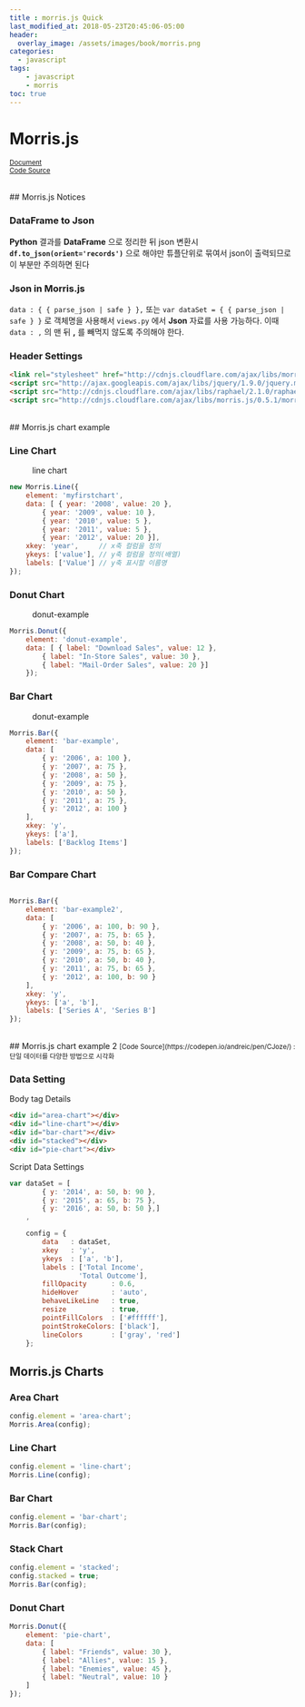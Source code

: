 ```yaml
---
title : morris.js Quick
last_modified_at: 2018-05-23T20:45:06-05:00
header:
  overlay_image: /assets/images/book/morris.png
categories:
  - javascript
tags: 
    - javascript
    - morris
toc: true    
---
```


# Morris.js
<small>[Document](http://morrisjs.github.io/morris.js/)<br>
[Code Source](https://codepen.io/andreic/pen/CJoze/)</small>


<br>
## Morris.js Notices

### DataFrame to Json

**Python** 결과를 **DataFrame** 으로 정리한 뒤 json 변환시 **`df.to_json(orient='records')`** 으로 해야만 튜플단위로 묶여서 json이 출력되므로 이 부분만 주의하면 된다


### Json in Morris.js

`data : { { parse_json | safe } },` 또는 `var dataSet = { { parse_json | safe } }`  로 객체명을 사용해서 `views.py` 에서 **Json** 자료를 사용 가능하다. 이때 `data : ,` 의 맨 뒤 **,** 를 빼먹지 않도록 주의해야 한다.


### Header Settings

```html
<link rel="stylesheet" href="http://cdnjs.cloudflare.com/ajax/libs/morris.js/0.5.1/morris.css">
<script src="http://ajax.googleapis.com/ajax/libs/jquery/1.9.0/jquery.min.js"></script>
<script src="http://cdnjs.cloudflare.com/ajax/libs/raphael/2.1.0/raphael-min.js"></script>
<script src="http://cdnjs.cloudflare.com/ajax/libs/morris.js/0.5.1/morris.min.js"></script>
```



<br>
## Morris.js chart example

### Line Chart

<figure class="align-center">
  <img src="https://www.codediesel.com/wp-content/uploads/2015/02/morris-chart1.jpg" alt="">
  <figcaption>line chart</figcaption>
</figure>

```javascript
new Morris.Line({
    element: 'myfirstchart',
    data: [ { year: '2008', value: 20 },
        { year: '2009', value: 10 },
        { year: '2010', value: 5 },
        { year: '2011', value: 5 },
        { year: '2012', value: 20 }],
    xkey: 'year',     // x축 컬럼을 정의
    ykeys: ['value'], // y축 컬럼을 정의(배열)
    labels: ['Value'] // y축 표시할 이름명 
});
```


### Donut Chart

<figure class="align-center">
  <img src="https://d2.alternativeto.net/dist/s/morris-js_191216_full.png?format=jpg&width=1600&height=1600&mode=min&upscale=false" alt="">
  <figcaption>donut-example</figcaption>
</figure>

```javascript
Morris.Donut({
    element: 'donut-example',
    data: [ { label: "Download Sales", value: 12 },
        { label: "In-Store Sales", value: 30 },
        { label: "Mail-Order Sales", value: 20 }]
    });
```


### Bar Chart

<figure class="align-center">
  <img src="https://camo.githubusercontent.com/9552f5d9257bd31f3e9c1d6c21c5a132c7a5b803/687474703a2f2f692e696d6775722e636f6d2f316c334c6e72452e706e67" alt="">
  <figcaption>donut-example</figcaption>
</figure>

```javascript
Morris.Bar({
    element: 'bar-example',
    data: [
        { y: '2006', a: 100 },
        { y: '2007', a: 75 },
        { y: '2008', a: 50 },
        { y: '2009', a: 75 },
        { y: '2010', a: 50 },
        { y: '2011', a: 75 },
        { y: '2012', a: 100 }
    ],
    xkey: 'y',
    ykeys: ['a'],
    labels: ['Backlog Items']
});
```


### Bar Compare Chart

<figure class="align-center">
  <img src="https://i.stack.imgur.com/TFWvE.png" alt="">
  <figcaption></figcaption>
</figure>

```javascript
Morris.Bar({
    element: 'bar-example2',
    data: [
        { y: '2006', a: 100, b: 90 },
        { y: '2007', a: 75, b: 65 },
        { y: '2008', a: 50, b: 40 },
        { y: '2009', a: 75, b: 65 },
        { y: '2010', a: 50, b: 40 },
        { y: '2011', a: 75, b: 65 },
        { y: '2012', a: 100, b: 90 }
    ],
    xkey: 'y',
    ykeys: ['a', 'b'],
    labels: ['Series A', 'Series B']
});
```



<br>
## Morris.js chart example 2
<small>[Code Source](https://codepen.io/andreic/pen/CJoze/) : 단일 데이터를 다양한 방법으로 시각화</small>


### Data Setting

Body tag Details 

```html
<div id="area-chart"></div>
<div id="line-chart"></div>
<div id="bar-chart"></div>
<div id="stacked"></div>
<div id="pie-chart"></div>
```

Script Data Settings

```javascript
var dataSet = [
        { y: '2014', a: 50, b: 90 },
        { y: '2015', a: 65, b: 75 },
        { y: '2016', a: 50, b: 50 },]
    ,

    config = {
        data   : dataSet,
        xkey   : 'y',
        ykeys  : ['a', 'b'],
        labels : ['Total Income', 
                 'Total Outcome'],
        fillOpacity      : 0.6,
        hideHover        : 'auto',
        behaveLikeLine   : true,
        resize           : true,
        pointFillColors  : ['#ffffff'],
        pointStrokeColors: ['black'],
        lineColors       : ['gray', 'red']
    };
```


## Morris.js Charts

### Area Chart

```javascript
config.element = 'area-chart';
Morris.Area(config);
```


### Line Chart

```javascript
config.element = 'line-chart';
Morris.Line(config);
```


### Bar Chart

```javascript
config.element = 'bar-chart';
Morris.Bar(config);
```


### Stack Chart

```javascript
config.element = 'stacked';
config.stacked = true;
Morris.Bar(config);
```


### Donut Chart

```javascript
Morris.Donut({
    element: 'pie-chart',
    data: [
        { label: "Friends", value: 30 },
        { label: "Allies", value: 15 },
        { label: "Enemies", value: 45 },
        { label: "Neutral", value: 10 }
    ]
});
```



